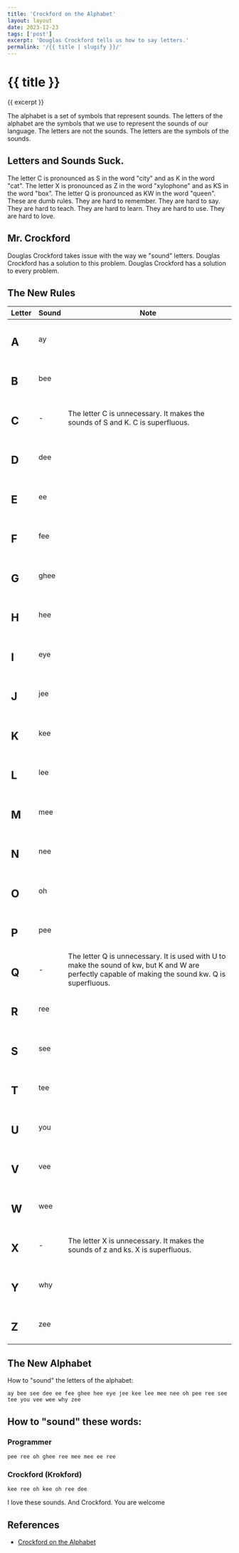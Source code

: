 ```yaml
---
title: 'Crockford on the Alphabet'
layout: layout
date: 2023-12-23
tags: ['post']
excerpt: 'Douglas Crockford tells us how to say letters.'
permalink: '/{{ title | slugify }}/'
---
```


<hgroup>
	<h1>{{ title }}</h1>
	<p>{{ excerpt }}</p>
</hgroup>

The alphabet is a set of symbols that represent sounds. The letters of the alphabet are the symbols that we use to represent the sounds of our language. The letters are not the sounds. The letters are the symbols of the sounds.

## Letters and Sounds Suck.

The letter C is pronounced as S in the word "city" and as K in the word "cat". The letter X is pronounced as Z in the word "xylophone" and as KS in the word "box". The letter Q is pronounced as KW in the word "queen". These are dumb rules. They are hard to remember. They are hard to say. They are hard to teach. They are hard to learn. They are hard to use. They are hard to love.

## Mr. Crockford

Douglas Crockford takes issue with the way we "sound" letters. Douglas Crockford has a solution to this problem. Douglas Crockford has a solution to every problem.

## The New Rules

<table class="ui celled unstackable table">
	<thead>
		<tr>
			<th>Letter</th>
			<th>Sound</th>
			<th>Note</th>
		</tr>
	</thead>
	<tbody>
	<tr>
		<td>
			<h2 class="ui center aligned header">A</h2>
		</td>
		<td>ay</td>
		<td></td>
	</tr>
	<tr>
		<td>
			<h2 class="ui center aligned header">B</h2>
		</td>
		<td>bee</td>
		<td></td>
	</tr>
	<tr>
		<td>
			<h2 class="ui center aligned header">C</h2>
		</td>
		<td>-</td>
		<td>The letter C is unnecessary. It makes the sounds of S and K. C is superfluous.</td>
	</tr>
	<tr>
		<td>
			<h2 class="ui center aligned header">D</h2>
		</td>
		<td>dee</td>
		<td></td>
	</tr>
	<tr>
		<td>
			<h2 class="ui center aligned header">E</h2>
		</td>
		<td>ee</td>
		<td></td>
	</tr>
	<tr>
		<td>
			<h2 class="ui center aligned header">F</h2>
		</td>
		<td>fee</td>
		<td></td>
	</tr>
	<tr>
		<td>
			<h2 class="ui center aligned header">G</h2>
		</td>
		<td>ghee</td>
		<td></td>
	</tr>
	<tr>
		<td>
			<h2 class="ui center aligned header">H</h2>
		</td>
		<td>hee</td>
		<td></td>
	</tr>
	<tr>
		<td>
			<h2 class="ui center aligned header">I</h2>
		</td>
		<td>eye</td>
		<td></td>
	</tr>
	<tr>
		<td>
			<h2 class="ui center aligned header">J</h2>
		</td>
		<td>jee</td>
		<td></td>
	</tr>
	<tr>
		<td>
			<h2 class="ui center aligned header">K</h2>
		</td>
		<td>kee</td>
		<td></td>
	</tr>
	<tr>
		<td>
			<h2 class="ui center aligned header">L</h2>
		</td>
		<td>lee</td>
		<td></td>
	</tr>
	<tr>
		<td>
			<h2 class="ui center aligned header">M</h2>
		</td>
		<td>mee</td>
		<td></td>
	</tr>
	<tr>
		<td>
			<h2 class="ui center aligned header">N</h2>
		</td>
		<td>nee</td>
		<td></td>
	</tr>
	<tr>
		<td>
			<h2 class="ui center aligned header">O</h2>
		</td>
		<td>oh</td>
		<td></td>
	</tr>
	<tr>
		<td>
			<h2 class="ui center aligned header">P</h2>
		</td>
		<td>pee</td>
		<td></td>
	</tr>
	<tr>
		<td>
			<h2 class="ui center aligned header">Q</h2>
		</td>
		<td>-</td>
		<td>The letter Q is unnecessary. It is used with U to make the sound of kw, but K and W are perfectly capable of making the sound kw. Q is superfluous.</td>
	</tr>
	<tr>
		<td>
			<h2 class="ui center aligned header">R</h2>
		</td>
		<td>ree</td>
		<td></td>
	</tr>
	<tr>
		<td>
			<h2 class="ui center aligned header">S</h2>
		</td>
		<td>see</td>
		<td></td>
	</tr>
	<tr>
		<td>
			<h2 class="ui center aligned header">T</h2>
		</td>
		<td>tee</td>
		<td></td>
	</tr>
	<tr>
		<td>
			<h2 class="ui center aligned header">U</h2>
		</td>
		<td>you</td>
		<td></td>
	</tr>
	<tr>
		<td>
			<h2 class="ui center aligned header">V</h2>
		</td>
		<td>vee</td>
		<td></td>
	</tr>
	<tr>
		<td>
			<h2 class="ui center aligned header">W</h2>
		</td>
		<td>wee</td>
		<td></td>
	</tr>
	<tr>
		<td>
			<h2 class="ui center aligned header">X</h2>
		</td>
		<td>-</td>
		<td>The letter X is unnecessary. It makes the sounds of z and ks. X is superfluous.</td>
	</tr>
	<tr>
		<td>
			<h2 class="ui center aligned header">Y</h2>
		</td>
		<td>why</td>
		<td></td>
	</tr>
	<tr>
		<td>
			<h2 class="ui center aligned header">Z</h2>
		</td>
		<td>zee</td>
		<td></td>
	</tr>
	</tbody>
</table>

## The New Alphabet

How to "sound" the letters of the alphabet:

```
ay bee see dee ee fee ghee hee eye jee kee lee mee nee oh pee ree see tee you vee wee why zee
```

## How to "sound" these words:

### Programmer

`pee ree oh ghee ree mee mee ee ree`

### Crockford (Krokford)

`kee ree oh kee oh ree dee`

I love these sounds. And Crockford. You are welcome

## References

-   [Crockford on the Alphabet](https://www.crockford.com/alphabet)
